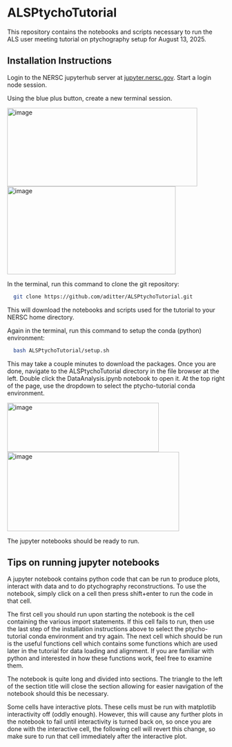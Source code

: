 # ALSPtychoTutorial
This repository contains the notebooks and scripts necessary to run the ALS user meeting tutorial on ptychography setup for August 13, 2025.

## Installation Instructions

Login to the NERSC jupyterhub server at [jupyter.nersc.gov](jupyter.nersc.gov). Start a login node session.

Using the blue plus button, create a new terminal session.

<img width="440" height="182" alt="image" src="https://github.com/user-attachments/assets/e2a0e0b5-22d4-49f5-ac53-38d74e2330b5" />

<img width="390" height="204" alt="image" src="https://github.com/user-attachments/assets/9e0a7081-c796-4aa6-9c3b-b314a192945a" />

In the terminal, run this command to clone the git repository:
```bash
  git clone https://github.com/aditter/ALSPtychoTutorial.git
```
This will download the notebooks and scripts used for the tutorial to your NERSC home directory.

Again in the terminal, run this command to setup the conda (python) environment:
```bash
  bash ALSPtychoTutorial/setup.sh
```
This may take a couple minutes to download the packages. Once you are done, navigate to the ALSPtychoTutorial directory in the file browser at the left. Double click the DataAnalysis.ipynb notebook to open it. At the top right of the page, use the dropdown to select the ptycho-tutorial conda environment.

<img width="351" height="114" alt="image" src="https://github.com/user-attachments/assets/8b6094d7-f10a-4ca4-a659-04d87d3bd68d" />

<img width="398" height="184" alt="image" src="https://github.com/user-attachments/assets/8c9d1170-5635-4db4-a6ec-ed4d6997df59" />

The jupyter notebooks should be ready to run.

## Tips on running jupyter notebooks

A jupyter notebook contains python code that can be run to produce plots, interact with data and to do ptychography reconstructions. To use the notebook, simply click on a cell then press shift+enter to run the code in that cell. 

The first cell you should run upon starting the notebook is the cell containing the various import statements. If this cell fails to run, then use the last step of the installation instructions above to select the ptycho-tutorial conda environment and try again. The next cell which should be run is the useful functions cell which contains some functions which are used later in the tutorial for data loading and alignment. If you are familiar with python and interested in how these functions work, feel free to examine them.

The notebook is quite long and divided into sections. The triangle to the left of the section title will close the section allowing for easier navigation of the notebook should this be necessary.

Some cells have interactive plots. These cells must be run with matplotlib interactivity off (oddly enough). However, this will cause any further plots in the notebook to fail until interactivity is turned back on, so once you are done with the interactive cell, the following cell will revert this change, so make sure to run that cell immediately after the interactive plot.

